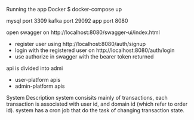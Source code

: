 
Running the app
Docker
$ docker-compose up

mysql port 3309
kafka port 29092
app   port 8080


open swagger on http://localhost:8080/swagger-ui/index.html
* register user using http://localhost:8080/auth/signup
* login with the registered user on http://localhost:8080/auth/login
* use authorize in swagger with the bearer token returned

api is divided into admi 
* user-platform apis
* admin-platform apis

System Description
system consisits mainly of transactions, each transaction is associated with user id, and domain id (which refer to order id).
system has a cron job that do the task of changing transaction state.

